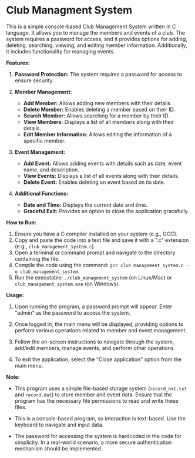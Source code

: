 # Club Managment System
This is a simple console-based Club Management System written in C language. It allows you to manage the members and events of a club. The system requires a password for access, and it provides options for adding, deleting, searching, viewing, and editing member information. Additionally, it includes functionality for managing events.

**Features:**
1. **Password Protection:** The system requires a password for access to ensure security.

2. **Member Management:**
   - **Add Member:** Allows adding new members with their details.
   - **Delete Member:** Enables deleting a member based on their ID.
   - **Search Member:** Allows searching for a member by their ID.
   - **View Members:** Displays a list of all members along with their details.
   - **Edit Member Information:** Allows editing the information of a specific member.

3. **Event Management:**
   - **Add Event:** Allows adding events with details such as date, event name, and description.
   - **View Events:** Displays a list of all events along with their details.
   - **Delete Event:** Enables deleting an event based on its date.

4. **Additional Functions:**
   - **Date and Time:** Displays the current date and time.
   - **Graceful Exit:** Provides an option to close the application gracefully.

**How to Run:**
1. Ensure you have a C compiler installed on your system (e.g., GCC).
2. Copy and paste the code into a text file and save it with a ".c" extension (e.g., `club_management_system.c`).
3. Open a terminal or command prompt and navigate to the directory containing the file.
4. Compile the code using the command: `gcc club_management_system.c -o club_management_system`.
5. Run the executable: `./club_management_system` (on Linux/Mac) or `club_management_system.exe` (on Windows).

**Usage:**
1. Upon running the program, a password prompt will appear. Enter "admin" as the password to access the system.

2. Once logged in, the main menu will be displayed, providing options to perform various operations related to member and event management.

3. Follow the on-screen instructions to navigate through the system, add/edit members, manage events, and perform other operations.

4. To exit the application, select the "Close application" option from the main menu.

**Note:**
- This program uses a simple file-based storage system (`record_nxt.txt` and `record.dat`) to store member and event data. Ensure that the program has the necessary file permissions to read and write these files.

- This is a console-based program, so interaction is text-based. Use the keyboard to navigate and input data.

- The password for accessing the system is hardcoded in the code for simplicity. In a real-world scenario, a more secure authentication mechanism should be implemented.
